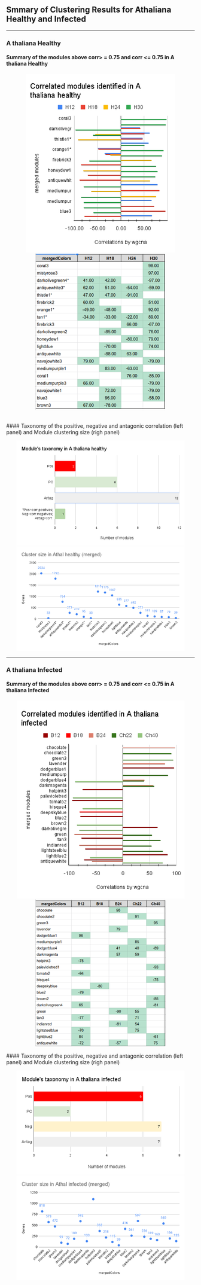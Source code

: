 <h2> Smmary of Clustering Results for Athaliana Healthy and Infected </h2>

***
  
### A thaliana Healthy
#### Summary of the modules above corr> = 0.75 and corr <= 0.75 in A thaliana Healthy
<div>
<p style = 'text-align:center;'>
<img src="/images/Healthy_Correlated_modules.png"><img src="/images/Healthy_Table2Corr75.png" width='350'">
</p>
</div>
<br>  
#### Taxonomy of the positive, negative and antagonic correlation (left panel) and Module clustering size (righ panel)
<div>
<p style = 'text-align:center;'>
<img src="/images/Healthy_Modules_Taxonomy.png" width='450'><img src="/images/Healthy_merged_cluster_size.png" width='450'> 
</p>
</div>

***
  
### A thaliana Infected 
#### Summary of the modules above corr> = 0.75 and corr <= 0.75 in A thaliana Infected
 <div>
<p style = 'text-align:center;'>
<img src="/images/Infected_Correlated_modules.png"><img src="/images/Infected_Table2Corr75.png" width='350'>
</p>
</div>
#### Taxonomy of the positive, negative and antagonic correlation (left panel) and Module clustering size (righ panel)
<div>
<p style = 'text-align:center;'>
<img src="/images/Infected_Modules_Taxonomy.png" width='450'><img src="/images/Infected_merged_cluster_size.png" width='450'>
</p>
</div>

 
 
